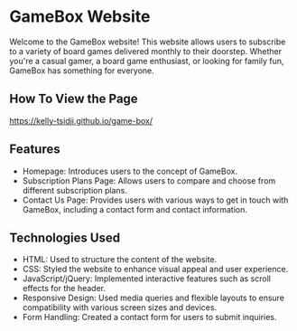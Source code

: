 # GameBox Website
Welcome to the GameBox website! This website allows users to subscribe to a variety of board games delivered monthly to their doorstep. Whether you're a casual gamer, a board game enthusiast, or looking for family fun, GameBox has something for everyone.

## How To View the Page
https://kelly-tsidji.github.io/game-box/

## Features
* Homepage: Introduces users to the concept of GameBox.
* Subscription Plans Page: Allows users to compare and choose from different subscription plans.
* Contact Us Page: Provides users with various ways to get in touch with GameBox, including a contact form and contact information.

## Technologies Used
* HTML: Used to structure the content of the website.
* CSS: Styled the website to enhance visual appeal and user experience.
* JavaScript/jQuery: Implemented interactive features such as scroll effects for the header.
* Responsive Design: Used media queries and flexible layouts to ensure compatibility with various screen sizes and devices.
* Form Handling: Created a contact form for users to submit inquiries.
